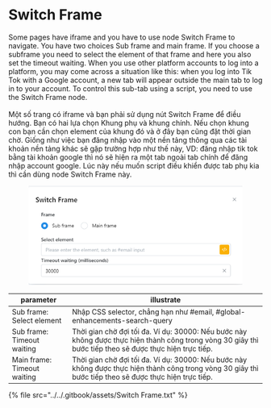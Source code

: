 # Switch Frame

&#x20;Some pages have iframe and you have to use node Switch Frame to navigate. You have two choices Sub frame and main frame. If you choose a subframe you need to select the element of that frame and here you also set the timeout waiting. When you use other platform accounts to log into a platform, you may come across a situation like this: when you log into Tik Tok with a Google account, a new tab will appear outside the main tab to log in to your account. To control this sub-tab using a script, you need to use the Switch Frame node.\
\
Một số trang có iframe và bạn phải sử dụng nút Switch Frame để điều hướng. Bạn có hai lựa chọn Khung phụ và khung chính. Nếu chọn khung con bạn cần chọn element  của khung đó và ở đây bạn cũng đặt thời gian chờ. Giống như việc bạn đăng nhập vào một nền tảng thông qua các tài khoản nền tảng khác sẽ gặp trường hợp như thế này, VD: đăng nhập tik tok bằng tài khoản google thì nó sẽ hiện ra một tab ngoài tab chính để đăng nhập account google. Lúc này nếu muốn script điều khiển được tab phụ kia thì cần dùng node Switch Frame này.



<figure><img src="../../.gitbook/assets/Switch Frame (1).png" alt=""><figcaption></figcaption></figure>



| parameter                   | illustrate                                                                                                                                              |
| --------------------------- | ------------------------------------------------------------------------------------------------------------------------------------------------------- |
| Sub frame: Select element   | Nhập CSS selector, chẳng hạn như #email, #global-enhancements-search-query                                                                              |
| Sub frame: Timeout waiting  | Thời gian chờ đợi tối đa. Ví dụ: 30000: Nếu bước này không được thực hiện thành công trong vòng 30 giây thì bước tiếp theo sẽ được thực hiện trực tiếp. |
| Main frame: Timeout waiting | Thời gian chờ đợi tối đa. Ví dụ: 30000: Nếu bước này không được thực hiện thành công trong vòng 30 giây thì bước tiếp theo sẽ được thực hiện trực tiếp. |

{% file src="../../.gitbook/assets/Switch Frame.txt" %}
